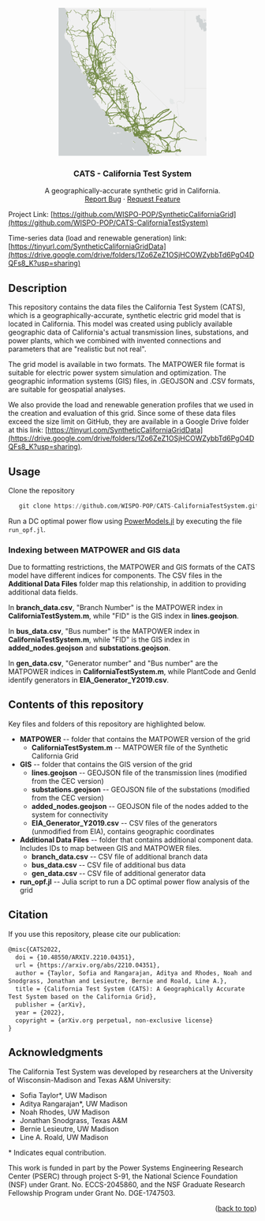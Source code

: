 <!-- PROJECT LOGO -->
<br />
<div align="center">
  <a href="https://github.com/WISPO-POP/CATS-CaliforniaTestSystem">
    <img src="logo.png" alt="Logo" width="300" height="300">
  </a>

<h3 align="center">CATS - California Test System</h3>

  <p align="center">
    A geographically-accurate synthetic grid in California.
    <!-- <br /> -->
    <!-- <a href="https://github.com/WISPO-POP/CATS-CaliforniaTestSystem"><strong>View Documentation »</strong></a> -->
    <!-- <br /> -->
    <br />
    <a href="https://github.com/WISPO-POP/CATS-CaliforniaTestSystem/issues">Report Bug</a>
    ·
    <a href="https://github.com/WISPO-POP/CATS-CaliforniaTestSystem/issues">Request Feature</a>
  </p>
</div>


Project Link: [https://github.com/WISPO-POP/SyntheticCaliforniaGrid](https://github.com/WISPO-POP/CATS-CaliforniaTestSystem)

Time-series data (load and renewable generation) link: [https://tinyurl.com/SyntheticCaliforniaGridData](https://drive.google.com/drive/folders/1Zo6ZeZ1OSjHCOWZybbTd6PgO4DQFs8_K?usp=sharing)

## Description
This repository contains the data files the California Test System (CATS), which is a geographically-accurate, synthetic electric grid model that is located in California. This model was created using publicly available geographic data of California's actual transmission lines, substations, and power plants, which we combined with invented connections and parameters that are "realistic but not real".

The grid model is available in two formats. The MATPOWER file format is suitable for electric power system simulation and optimization. The geographic information systems (GIS) files, in .GEOJSON and .CSV formats, are suitable for geospatial analyses.

We also provide the load and renewable generation profiles that we used in the creation and evaluation of this grid. Since some of these data files exceed the size limit on GitHub, they are available in a Google Drive folder at this link: [https://tinyurl.com/SyntheticCaliforniaGridData](https://drive.google.com/drive/folders/1Zo6ZeZ1OSjHCOWZybbTd6PgO4DQFs8_K?usp=sharing).

## Usage
Clone the repository
```julia
   git clone https://github.com/WISPO-POP/CATS-CaliforniaTestSystem.git
```

Run a DC optimal power flow using [PowerModels.jl](https://github.com/lanl-ansi/PowerModels.jl) by executing the file `run_opf.jl`.

### Indexing between MATPOWER and GIS data
Due to formatting restrictions, the MATPOWER and GIS formats of the CATS model have different indices for components. The CSV files in the **Additional Data Files** folder map this relationship, in addition to providing additional data fields. 

In **branch_data.csv**, "Branch Number" is the MATPOWER index in **CaliforniaTestSystem.m**, while "FID" is the GIS index in **lines.geojson**.

In **bus_data.csv**, "Bus number" is the MATPOWER index in **CaliforniaTestSystem.m**, while "FID" is the GIS index in **added_nodes.geojson** and **substations.geojson**.

In **gen_data.csv**, "Generator number" and "Bus number" are the MATPOWER indices in **CaliforniaTestSystem.m**, while PlantCode and GenId identify generators in **EIA_Generator_Y2019.csv**.

## Contents of this repository
Key files and folders of this repository are highlighted below.

* **MATPOWER** -- folder that contains the MATPOWER version of the grid
  * **CaliforniaTestSystem.m** -- MATPOWER file of the Synthetic California Grid
* **GIS** -- folder that contains the GIS version of the grid 
  * **lines.geojson** -- GEOJSON file of the transmission lines (modified from the CEC version)
  * **substations.geojson** -- GEOJSON file of the substations (modified from the CEC version)
  * **added_nodes.geojson** -- GEOJSON file of the nodes added to the system for connectivity
  * **EIA_Generator_Y2019.csv** -- CSV files of the generators (unmodified from EIA), contains geographic coordinates
* **Additional Data Files** -- folder that contains additional component data. Includes IDs to map between GIS and MATPOWER files.
  * **branch_data.csv** -- CSV file of additional branch data
  * **bus_data.csv** -- CSV file of additional bus data
  * **gen_data.csv** -- CSV file of additional generator data
* **run_opf.jl** -- Julia script to run a DC optimal power flow analysis of the grid

## Citation
If you use this repository, please cite our publication:
```
@misc{CATS2022,
  doi = {10.48550/ARXIV.2210.04351},
  url = {https://arxiv.org/abs/2210.04351},
  author = {Taylor, Sofia and Rangarajan, Aditya and Rhodes, Noah and Snodgrass, Jonathan and Lesieutre, Bernie and Roald, Line A.},
  title = {California Test System (CATS): A Geographically Accurate Test System based on the California Grid},
  publisher = {arXiv},
  year = {2022},
  copyright = {arXiv.org perpetual, non-exclusive license}
}
```

<!-- LICENSE -->
<!-- ## License
UNCOMMENT THIS SECTION AND ADD LICENSE FILE IF MADE PUBLIC.
Distributed under the UW License. See `LICENSE.txt` for more information. -->

<!-- ## Contact
UNCOMMENT THIS SECTION AND ADD CONTACT DETAILS IF MADE PUBLIC.
Your Name - [@twitter_handle](https://twitter.com/twitter_handle) - email@email_client.com

Project Link: [https://github.com/github_username/repo_name](https://github.com/github_username/repo_name) -->

## Acknowledgments

The California Test System was developed by researchers at the University of Wisconsin-Madison and Texas A&M University:

* Sofia Taylor\*, UW Madison
* Aditya Rangarajan\*, UW Madison
* Noah Rhodes, UW Madison
* Jonathan Snodgrass, Texas A&M
* Bernie Lesieutre, UW Madison
* Line A. Roald, UW Madison

\* Indicates equal contribution.


This work is funded in part by the Power Systems Engineering Research Center (PSERC) through project S-91, the National Science Foundation (NSF) under Grant. No. ECCS-2045860, and the NSF Graduate Research Fellowship Program under Grant No. DGE-1747503.

<p align="right">(<a href="#top">back to top</a>)</p>
